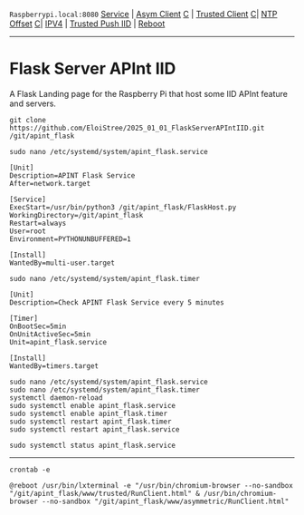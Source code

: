 `Raspberrypi.local:8080`
[Service](http://raspberrypi.local:8080/services) | [Asym Client](http://raspberrypi.local:8080/asym-client) [C](https://github.com/EloiStree/2025_01_01_AsymmetricServerAPIntIID) |
[Trusted Client](http://raspberrypi.local:8080/trusted-client) [C](https://github.com/EloiStree/2025_01_01_TrustedServerAPIntIID)| [NTP Offset](http://raspberrypi.local:8080/ntp) [C](https://github.com/EloiStree/2025_01_01_HelloPiOsNtpServer)|
[IPV4](http://raspberrypi.local:8080/ipv4) | [Trusted Push IID](http://raspberrypi.local:8080/push_iid) |
[Reboot](http://raspberrypi.local:8080/reboot)  

-------------

# Flask Server APInt IID

A Flask Landing page for the Raspberry Pi that host some IID APInt feature and servers.




```
git clone https://github.com/EloiStree/2025_01_01_FlaskServerAPIntIID.git /git/apint_flask
```


```
sudo nano /etc/systemd/system/apint_flask.service
```

```
[Unit]
Description=APINT Flask Service
After=network.target

[Service]
ExecStart=/usr/bin/python3 /git/apint_flask/FlaskHost.py
WorkingDirectory=/git/apint_flask
Restart=always
User=root
Environment=PYTHONUNBUFFERED=1

[Install]
WantedBy=multi-user.target
```

```
sudo nano /etc/systemd/system/apint_flask.timer
```

```
[Unit]
Description=Check APINT Flask Service every 5 minutes

[Timer]
OnBootSec=5min
OnUnitActiveSec=5min
Unit=apint_flask.service

[Install]
WantedBy=timers.target
```


```
sudo nano /etc/systemd/system/apint_flask.service
sudo nano /etc/systemd/system/apint_flask.timer
systemctl daemon-reload
sudo systemctl enable apint_flask.service
sudo systemctl enable apint_flask.timer
sudo systemctl restart apint_flask.timer
sudo systemctl restart apint_flask.service

sudo systemctl status apint_flask.service
```





--------

```
crontab -e
```

```
@reboot /usr/bin/lxterminal -e "/usr/bin/chromium-browser --no-sandbox "/git/apint_flask/www/trusted/RunClient.html" & /usr/bin/chromium-browser --no-sandbox "/git/apint_flask/www/asymmetric/RunClient.html" 
```



